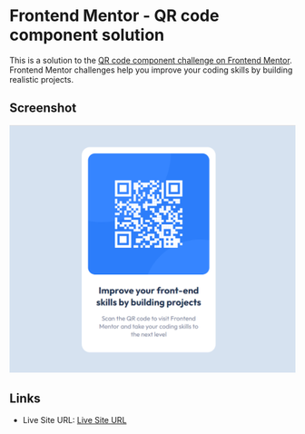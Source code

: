 # Frontend Mentor - QR code component solution

This is a solution to the [QR code component challenge on Frontend Mentor](https://www.frontendmentor.io/challenges/qr-code-component-iux_sIO_H). Frontend Mentor challenges help you improve your coding skills by building realistic projects. 

## Screenshot

![Final Screenshot](/images/screenshot.PNG)

## Links

- Live Site URL: [Live Site URL](https://faizaan-lakd.github.io/QR-Code-Component/)
